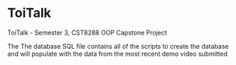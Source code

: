 # ToiTalk
ToiTalk - Semester 3, CST8288 OOP Capstone Project


The The database SQL file contains all of the scripts to create the database and will populate with the data from the most recent demo video submitted
